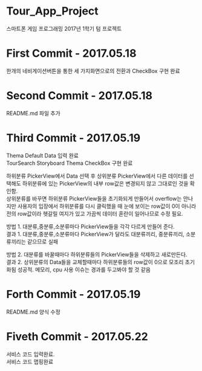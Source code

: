 # Tour_App_Project
스마트폰 게임 프로그래밍 2017년 1학기 텀 프로젝트

# First Commit - 2017.05.18
한개의 네비게이션버튼을 통한 세 가지화면으로의 전환과 CheckBox 구현 완료

# Second Commit - 2017.05.18
README.md 파일 추가

# Third Commit - 2017.05.19
<p>Thema Default Data 입력 완료<br>
TourSearch Storyboard Thema CheckBox 구현 완료</p>
<p>하위분류 PickerView에서 Data 선택 후 상위분류 PickerView에서 다른 데이터를 선택해도 하위분류에 있는 PickerView의 내부 row값은 변경되지 않고 그대로인 것을 확인함.<br>상위분류를 바꾸면 하위분류 PickerView들을 초기화되게 만들어서 overflow는 안나지만 사용자의 입장에서 하위분류를 다시 클릭했을 때 눈에 보이는 row값이 0이 아니라 전의 row값이라  헷갈릴 여지가 있고 가끔씩 데이터 혼란이 일어나므로 수정 필요.</p>
<p>방법 1. 대분류,중분류,소분류마다 PickerView들을 각각 다르게 만들어 준다.<br>
결과 1. 대분류,중분류,소분류마다 PickerView가 달라도 대분류끼리, 중분류끼리, 소분류끼리는 같으므로 실패</p>
<p>방법 2. 대분류를 바꿀때마다 하위분류들의 PickerView들을 삭제하고 새로만든다.<br>
결과 2. 상위분류의 Data들을 교체할때마다 하위분류들의 row값이 0으로 모조리 초기화됨 성공적. 메모리, cpu 사용 이슈는 경과를 두고봐야 할 것 같음</p>

# Forth Commit - 2017.05.19
<p>README.md 양식 수정</p>

# Fiveth Commit - 2017.05.22
<p>서비스 코드 입력완료.<br>
서비스 코드 맵핑완료</p>
